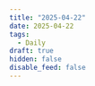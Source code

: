 ```yaml
---
title: "2025-04-22"
date: 2025-04-22
tags:
  - Daily
draft: true
hidden: false
disable_feed: false
---
```


